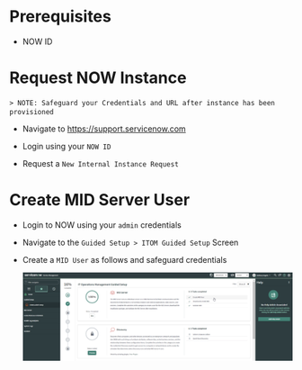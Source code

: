 # Prerequisites

* NOW ID

# Request NOW Instance

    > NOTE: Safeguard your Credentials and URL after instance has been provisioned

* Navigate to https://support.servicenow.com

* Login using your `NOW ID`

* Request a `New Internal Instance Request`

# Create MID Server User

* Login to NOW using your `admin` credentials

* Navigate to the `Guided Setup > ITOM Guided Setup` Screen

* Create a `MID User` as follows and safeguard credentials

    ![Intro](miduser1.png)

